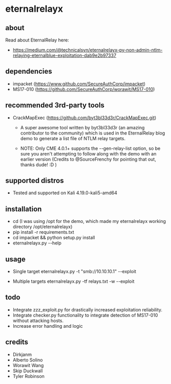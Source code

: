 # eternalrelayx

## about

Read about EternalRelay here:

 * https://medium.com/@technicalsyn/eternalrelayx-py-non-admin-ntlm-relaying-eternalblue-exploitation-dab9e2b97337


## dependencies
 * impacket     (https://www.github.com/SecureAuthCorp/impacket)
 * MS17-010     (https://github.com/SecureAuthCorp/worawit/MS17-010)

## recommended 3rd-party tools
 * CrackMapExec (https://github.com/byt3bl33d3r/CrackMapExec.git)

   - A super awesome tool written by byt3bl33d3r (an amazing contributor to the community) which is used in the EternalRelay blog demo
     to generate a list file of NTLM relay targets.

   - NOTE: Only CME 4.0.1+ supports the --gen-relay-list option, so be sure you aren't attempting to follow along with the demo with an earlier
     version (Credits to @SourceFrenchy for pointing that out, thanks dude! :D )

## supported distros

 * Tested and supported on Kali 4.19.0-kali5-amd64

## installation

 * cd <path to eternalrelayx project folder> (I was using /opt for the demo, which made my eternalrelayx working directory /opt/eternalrelayx)
 * pip install -r requirements.txt
 * cd impacket && python setup.py install
 * eternalrelayx.py --help

## usage

 * Single target
    eternalrelayx.py -t "smb://10.10.10.1" --exploit

 * Multiple targets
    eternalrelayx.py -tf relays.txt -w --exploit

## todo

 * Integrate zzz_exploit.py for drastically increased exploitation reliability.
 * Integrate checker.py functionality to integrate detection of MS17-010 without attacking hosts.
 * Increase error handling and logic

## credits

 * Dirkjanm
 * Alberto Solino
 * Worawit Wang
 * Skip Duckwall
 * Tyler Robinson
